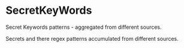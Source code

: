 # SecretKeyWords
Secret Keywords patterns - aggregated from different sources.


Secrets and there regex patterns accumulated from different sources.
